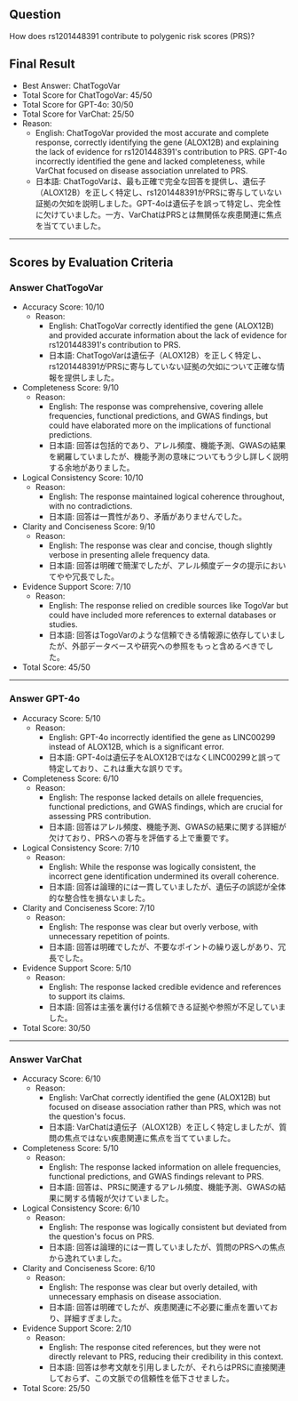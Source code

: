 ## Question

How does rs1201448391 contribute to polygenic risk scores (PRS)?

## Final Result

- Best Answer: ChatTogoVar
- Total Score for ChatTogoVar: 45/50
- Total Score for GPT-4o: 30/50
- Total Score for VarChat: 25/50
- Reason:
  - English: ChatTogoVar provided the most accurate and complete response, correctly identifying the gene (ALOX12B) and explaining the lack of evidence for rs1201448391's contribution to PRS. GPT-4o incorrectly identified the gene and lacked completeness, while VarChat focused on disease association unrelated to PRS.
  - 日本語: ChatTogoVarは、最も正確で完全な回答を提供し、遺伝子（ALOX12B）を正しく特定し、rs1201448391がPRSに寄与していない証拠の欠如を説明しました。GPT-4oは遺伝子を誤って特定し、完全性に欠けていました。一方、VarChatはPRSとは無関係な疾患関連に焦点を当てていました。

---

## Scores by Evaluation Criteria

### Answer ChatTogoVar
- Accuracy Score: 10/10
  - Reason: 
    - English: ChatTogoVar correctly identified the gene (ALOX12B) and provided accurate information about the lack of evidence for rs1201448391's contribution to PRS.
    - 日本語: ChatTogoVarは遺伝子（ALOX12B）を正しく特定し、rs1201448391がPRSに寄与していない証拠の欠如について正確な情報を提供しました。
- Completeness Score: 9/10
  - Reason: 
    - English: The response was comprehensive, covering allele frequencies, functional predictions, and GWAS findings, but could have elaborated more on the implications of functional predictions.
    - 日本語: 回答は包括的であり、アレル頻度、機能予測、GWASの結果を網羅していましたが、機能予測の意味についてもう少し詳しく説明する余地がありました。
- Logical Consistency Score: 10/10
  - Reason: 
    - English: The response maintained logical coherence throughout, with no contradictions.
    - 日本語: 回答は一貫性があり、矛盾がありませんでした。
- Clarity and Conciseness Score: 9/10
  - Reason: 
    - English: The response was clear and concise, though slightly verbose in presenting allele frequency data.
    - 日本語: 回答は明確で簡潔でしたが、アレル頻度データの提示においてやや冗長でした。
- Evidence Support Score: 7/10
  - Reason: 
    - English: The response relied on credible sources like TogoVar but could have included more references to external databases or studies.
    - 日本語: 回答はTogoVarのような信頼できる情報源に依存していましたが、外部データベースや研究への参照をもっと含めるべきでした。
- Total Score: 45/50

---

### Answer GPT-4o
- Accuracy Score: 5/10
  - Reason: 
    - English: GPT-4o incorrectly identified the gene as LINC00299 instead of ALOX12B, which is a significant error.
    - 日本語: GPT-4oは遺伝子をALOX12BではなくLINC00299と誤って特定しており、これは重大な誤りです。
- Completeness Score: 6/10
  - Reason: 
    - English: The response lacked details on allele frequencies, functional predictions, and GWAS findings, which are crucial for assessing PRS contribution.
    - 日本語: 回答はアレル頻度、機能予測、GWASの結果に関する詳細が欠けており、PRSへの寄与を評価する上で重要です。
- Logical Consistency Score: 7/10
  - Reason: 
    - English: While the response was logically consistent, the incorrect gene identification undermined its overall coherence.
    - 日本語: 回答は論理的には一貫していましたが、遺伝子の誤認が全体的な整合性を損ないました。
- Clarity and Conciseness Score: 7/10
  - Reason: 
    - English: The response was clear but overly verbose, with unnecessary repetition of points.
    - 日本語: 回答は明確でしたが、不要なポイントの繰り返しがあり、冗長でした。
- Evidence Support Score: 5/10
  - Reason: 
    - English: The response lacked credible evidence and references to support its claims.
    - 日本語: 回答は主張を裏付ける信頼できる証拠や参照が不足していました。
- Total Score: 30/50

---

### Answer VarChat
- Accuracy Score: 6/10
  - Reason: 
    - English: VarChat correctly identified the gene (ALOX12B) but focused on disease association rather than PRS, which was not the question's focus.
    - 日本語: VarChatは遺伝子（ALOX12B）を正しく特定しましたが、質問の焦点ではない疾患関連に焦点を当てていました。
- Completeness Score: 5/10
  - Reason: 
    - English: The response lacked information on allele frequencies, functional predictions, and GWAS findings relevant to PRS.
    - 日本語: 回答は、PRSに関連するアレル頻度、機能予測、GWASの結果に関する情報が欠けていました。
- Logical Consistency Score: 6/10
  - Reason: 
    - English: The response was logically consistent but deviated from the question's focus on PRS.
    - 日本語: 回答は論理的には一貫していましたが、質問のPRSへの焦点から逸れていました。
- Clarity and Conciseness Score: 6/10
  - Reason: 
    - English: The response was clear but overly detailed, with unnecessary emphasis on disease association.
    - 日本語: 回答は明確でしたが、疾患関連に不必要に重点を置いており、詳細すぎました。
- Evidence Support Score: 2/10
  - Reason: 
    - English: The response cited references, but they were not directly relevant to PRS, reducing their credibility in this context.
    - 日本語: 回答は参考文献を引用しましたが、それらはPRSに直接関連しておらず、この文脈での信頼性を低下させました。
- Total Score: 25/50